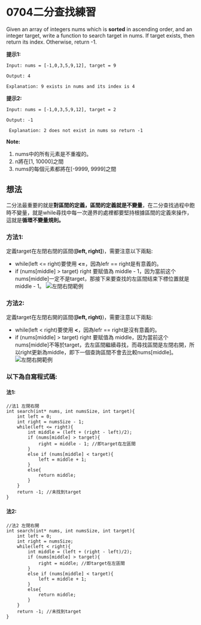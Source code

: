 # 0704二分查找練習

Given an array of integers nums which is **sorted** in ascending order, and an integer target, write a function to search target in nums. If target exists, then return its index. Otherwise, return -1.

**提示1:**

    Input: nums = [-1,0,3,5,9,12], target = 9

    Output: 4

    Explanation: 9 exists in nums and its index is 4

**提示2:**

    Input: nums = [-1,0,3,5,9,12], target = 2

    Output: -1

     Explanation: 2 does not exist in nums so return -1

**Note:**
1. nums中的所有元素是不重複的。
2. n將在[1, 10000]之間
3. nums的每個元素都將在[-9999, 9999]之間

## 想法

二分法最重要的就是**對區間的定義，區間的定義就是不變量**，在二分查找過程中飽時不變量，就是while尋找中每一次邊界的處裡都要堅持根據區間的定義來操作，這就是**循環不變量規則。**

### 方法1: 

定義target在左閉右閉的區間(**[left, right]**)，需要注意以下兩點:

- while(left <= right)要使用 **<=**，因為lefr == right是有意義的。
- if (nums[middle] > target) right 要赋值為 middle - 1，因为當前这个nums[middle]一定不是target，那接下来要查找的左區間结束下標位置就是 middle - 1。
![左閉右閉範例](https://camo.githubusercontent.com/dd0eb684278644b5ff31ddbe7ed85b8bda574c51b9ee129145db96fa48cfa25b/68747470733a2f2f636f64652d7468696e6b696e672d313235333835353039332e66696c652e6d7971636c6f75642e636f6d2f706963732f32303231303331313135333035353732332e6a7067)

### 方法2:

定義target在左閉右開的區間(**[left, right)**)，需要注意以下兩點:

- while(left < right)要使用 **<**，因為lefr == right是沒有意義的。
- if (nums[middle] > target) right 要赋值為 middle，因为當前这个nums[middle]不等於target，去左區間繼續尋找，而尋找區間是左閉右開，所以right更新為middle，即下一個查詢區間不會去比較nums[middle]。
![左閉右開範例](https://camo.githubusercontent.com/88be21759bcd2f151cee86de158a5e122336af478d70ee22291026d66a8df4e3/68747470733a2f2f636f64652d7468696e6b696e672d313235333835353039332e66696c652e6d7971636c6f75642e636f6d2f706963732f32303231303331313135333132333633322e6a7067)


### 以下為自寫程式碼:

#### 法1:

```
//法1 左閉右閉
int search(int* nums, int numsSize, int target){
    int left = 0;
    int right = numsSize - 1;
    while(left <= right){
        int middle = (left + (right - left)/2);
        if (nums[middle] > target){
            right = middle - 1; //即target在左區間
        }
        else if (nums[middle] < target){
            left = middle + 1;
        }
        else{
            return middle;
        }
    }
    return -1; //未找到target
}
```

#### 法2:
```
//法2 左閉右開
int search(int* nums, int numsSize, int target){
    int left = 0;
    int right = numsSize;
    while(left < right){
        int middle = (left + (right - left)/2);
        if (nums[middle] > target){
            right = middle; //即target在左區間
        }
        else if (nums[middle] < target){
            left = middle + 1;
        }
        else{
            return middle;
        }
    }
    return -1; //未找到target
}
```